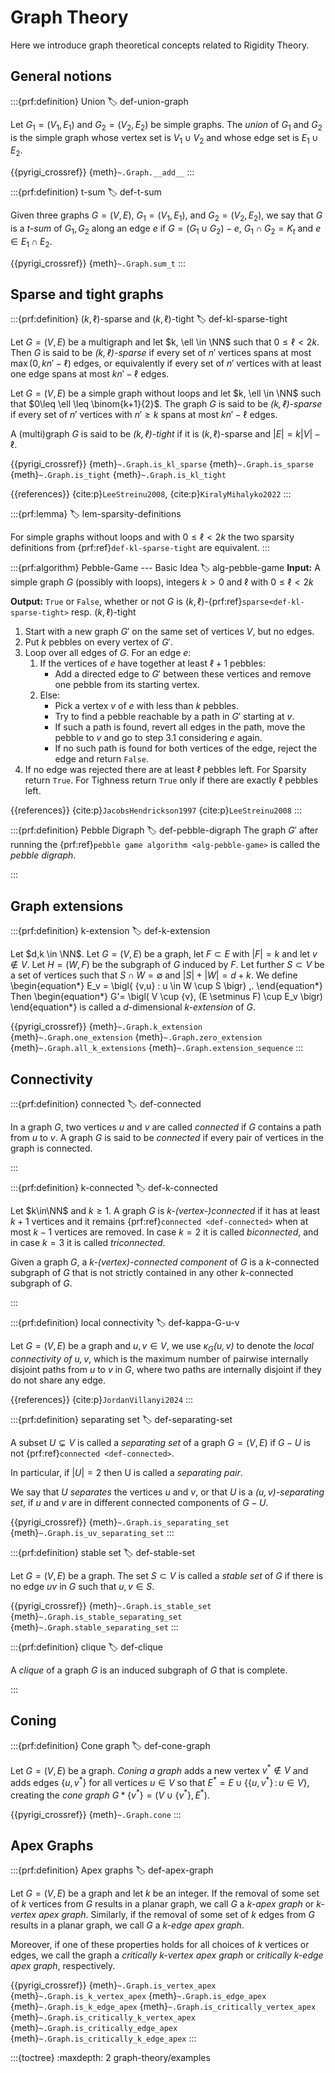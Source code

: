 # Graph Theory

Here we introduce graph theoretical concepts related to Rigidity Theory.

## General notions

:::{prf:definition} Union
:label: def-union-graph

Let $G_1 = (V_1, E_1)$ and $G_2 = (V_2, E_2)$ be simple graphs.
The _union_ of $G_1$ and $G_2$ is the simple graph whose vertex set is $V_1 \cup V_2$
and whose edge set is $E_1 \cup E_2$.

{{pyrigi_crossref}} {meth}`~.Graph.__add__`
:::


:::{prf:definition} t-sum
:label: def-t-sum

Given three graphs $G=(V,E)$, $G_1=(V_1,E_1)$, and $G_2=(V_2,E_2)$, we say that
$G$ is a _$t$-sum_ of $G_1,G_2$ along an edge $e$ if $G=(G_1\cup G_2)-e$,
$G_1\cap G_2=K_t$ and $e\in E_1\cap E_2$.

{{pyrigi_crossref}} {meth}`~.Graph.sum_t`
:::


## Sparse and tight graphs

:::{prf:definition} $(k, \ell)$-sparse and $(k, \ell)$-tight
:label: def-kl-sparse-tight

Let $G = (V, E)$ be a multigraph and let $k, \ell \in \NN$ such that $0\leq \ell < 2k$.
Then $G$ is said to be _$(k, \ell)$-sparse_ if every set of $n'$ vertices spans at most $\max(0,kn' - \ell)$ edges,
or equivalently if every set of $n'$ vertices with at least one edge spans at most $kn' - \ell$ edges.

Let $G = (V, E)$ be a simple graph without loops and let $k, \ell \in \NN$ such that $0\leq \ell \leq \binom{k+1}{2}$.
The graph $G$ is said to be _$(k, \ell)$-sparse_ if every set of $n'$ vertices with $n' \geq k$ spans at most $kn' - \ell$ edges.

A (multi)graph $G$ is said to be _$(k, \ell)$-tight_ if it is $(k, \ell)$-sparse and $|E| = k|V| - \ell$.

{{pyrigi_crossref}} {meth}`~.Graph.is_kl_sparse`
{meth}`~.Graph.is_sparse`
{meth}`~.Graph.is_tight`
{meth}`~.Graph.is_kl_tight`

{{references}} {cite:p}`LeeStreinu2008`, {cite:p}`KiralyMihalyko2022`
:::

:::{prf:lemma}
:label: lem-sparsity-definitions

For simple graphs without loops and with $0\leq \ell < 2k$ the two sparsity definitions from {prf:ref}`def-kl-sparse-tight` are equivalent.
:::

:::{prf:algorithm} Pebble-Game --- Basic Idea
:label: alg-pebble-game
**Input:** A simple graph $G$ (possibly with loops), integers $k>0$ and $\ell$ with $0\leq \ell < 2k$

**Output:** `True` or `False`, whether or not $G$ is $(k,\ell)$-{prf:ref}`sparse<def-kl-sparse-tight>` resp. $(k,\ell)$-tight

1. Start with a new graph $G'$ on the same set of vertices $V$, but no edges.
2. Put $k$ pebbles on every vertex of $G'$.
3. Loop over all edges of $G$. For an edge $e$:
    1. If the vertices of $e$ have together at least $\ell+1$ pebbles:
        * Add a directed edge to $G'$ between these vertices and remove one pebble from its starting vertex.
    2. Else:
        * Pick a vertex $v$ of $e$ with less than $k$ pebbles.
        * Try to find a pebble reachable by a path in $G'$ starting at $v$.
        * If such a path is found, revert all edges in the path, move the pebble to $v$ and go to step 3.1 considering $e$ again.
        * If no such path is found for both vertices of the edge, reject the edge and return `False`.
4. If no edge was rejected there are at least $\ell$ pebbles left.
   For Sparsity return `True`.
   For Tighness return `True` only if there are exactly $\ell$ pebbles left.

{{references}} {cite:p}`JacobsHendrickson1997` {cite:p}`LeeStreinu2008`
:::

:::{prf:definition} Pebble Digraph
:label: def-pebble-digraph
The graph $G'$ after running the {prf:ref}`pebble game algorithm <alg-pebble-game>` is called the _pebble digraph_.

:::

## Graph extensions

:::{prf:definition} k-extension
:label: def-k-extension

Let $d,k \in \NN$.
Let $G=(V,E)$ be a graph, let $F \subset E$ with $|F|=k$
and let $v \notin V$.
Let $H=(W,F)$ be the subgraph of $G$ induced by $F$.
Let further $S \subset V$ be a set of vertices such that
$S \cap W= \emptyset$ and $|S|+|W|=d+k$.
We define
\begin{equation*}
 E_v = \bigl\{ \{v,u\} : u \in W \cup S \bigr\} \,.
\end{equation*}
Then
\begin{equation*}
 G'= \bigl( V \cup \{v\}, (E \setminus F) \cup E_v \bigr)
\end{equation*}
is called a $d$-dimensional _k-extension_ of $G$.

{{pyrigi_crossref}} {meth}`~.Graph.k_extension`
{meth}`~.Graph.one_extension`
{meth}`~.Graph.zero_extension`
{meth}`~.Graph.all_k_extensions`
{meth}`~.Graph.extension_sequence`
:::


## Connectivity

:::{prf:definition} connected
:label: def-connected

In a graph $G$, two vertices $u$ and $v$ are called
_connected_ if $G$ contains a path from $u$ to $v$.
A graph $G$ is said to be _connected_ if every pair of
vertices in the graph is connected.

:::

:::{prf:definition} k-connected
:label: def-k-connected

Let $k\in\NN$ and $k\geq 1$. A graph $G$ is _$k$-(vertex-)connected_ if it has
at least $k+1$ vertices and it remains {prf:ref}`connected <def-connected>`
when at most $k-1$ vertices are removed. In case $k=2$ it is called
_biconnected_, and in case $k=3$ it is called _triconnected_.

Given a graph $G$, a _$k$-(vertex)-connected component_ of $G$ is a
$k$-connected subgraph of $G$ that is not strictly contained in any
other $k$-connected subgraph of $G$.

:::


:::{prf:definition} local connectivity
:label: def-kappa-G-u-v

Let $G = (V,E)$ be a graph and $u,v\in V$, we use
_$\kappa_G(u,v)$_ to denote the _local connectivity of $u,v$_, which is
the maximum number of pairwise internally disjoint paths from $u$ to $v$ in $G$,
where two paths are internally disjoint if they do not share any edge.

{{references}} {cite:p}`JordanVillanyi2024`
:::


:::{prf:definition} separating set
:label: def-separating-set

A subset $U\subsetneq V$ is called a _separating set_ of a graph $G=(V,E)$ if
$G-U$ is not {prf:ref}`connected <def-connected>`.

In particular, if $|U| = 2$ then U is called a _separating pair_.

We say that $U$ _separates_ the vertices $u$ and $v$, or that $U$ is a _$(u,v)$-separating set_,
if $u$ and $v$ are in different connected components of $G-U$. 

{{pyrigi_crossref}} {meth}`~.Graph.is_separating_set`
{meth}`~.Graph.is_uv_separating_set`
:::


:::{prf:definition} stable set
:label: def-stable-set

Let $G = (V, E)$ be a graph.
The set $S \subset V$ is called a _stable set_ of $G$
if there is no edge $uv$ in $G$ such that $u,v \in S$.

{{pyrigi_crossref}} {meth}`~.Graph.is_stable_set`
{meth}`~.Graph.is_stable_separating_set`
{meth}`~.Graph.stable_separating_set`
:::


:::{prf:definition} clique
:label: def-clique

A _clique_ of a graph $G$ is an induced subgraph of $G$ that is complete.

:::

## Coning

:::{prf:definition} Cone graph
:label: def-cone-graph

Let $G=(V,E)$ be a graph. _Coning a graph_ adds a new vertex $v^*\notin V$ and adds edges $\{u,v^*\}$
for all vertices $u\in V$ so that $E^*=E\cup \{\{u,v^*\}\,:\, u\in V\}$,
creating the _cone graph_ $G*\{v^*\} = (V\cup \{v^*\}, E^*)$.

{{pyrigi_crossref}} {meth}`~.Graph.cone`
:::


## Apex Graphs

:::{prf:definition} Apex graphs
:label: def-apex-graph

Let $G=(V,E)$ be a graph and let $k$ be an integer. If the removal of some set of $k$ vertices from $G$
results in a planar graph, we call $G$ a _$k$-apex graph_ or _$k$-vertex apex graph_. Similarly, if the removal of some set
of $k$ edges from $G$ results in a planar graph, we call $G$ a _$k$-edge apex graph_.

Moreover, if one of these properties holds for all choices of $k$ vertices or edges, we call the graph a
_critically $k$-vertex apex graph_ or _critically $k$-edge apex graph_, respectively.

{{pyrigi_crossref}} {meth}`~.Graph.is_vertex_apex`
{meth}`~.Graph.is_k_vertex_apex`
{meth}`~.Graph.is_edge_apex`
{meth}`~.Graph.is_k_edge_apex`
{meth}`~.Graph.is_critically_vertex_apex`
{meth}`~.Graph.is_critically_k_vertex_apex`
{meth}`~.Graph.is_critically_edge_apex`
{meth}`~.Graph.is_critically_k_edge_apex`
:::


:::{toctree}
:maxdepth: 2
graph-theory/examples
